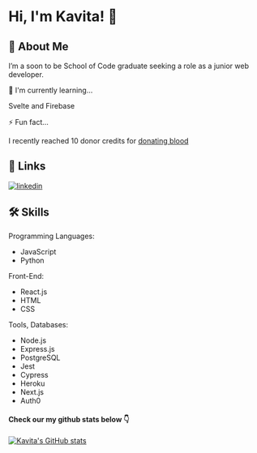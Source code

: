 # Hi, I'm Kavita! 👋


## 🚀 About Me
I’m a soon to be School of Code graduate seeking a role as a junior web developer.

🧠 I'm currently learning...

Svelte and Firebase 

⚡️ Fun fact...

I recently reached 10 donor credits for [donating blood](https://www.blood.co.uk/)


## 🔗 Links

[![linkedin](https://img.shields.io/badge/linkedin-0A66C2?style=for-the-badge&logo=linkedin&logoColor=white)](https://www.linkedin.com/in/kavita-kaur-10a02a199/)



## 🛠 Skills
Programming Languages: 
- JavaScript
- Python

Front-End: 
- React.js
- HTML
- CSS

Tools, Databases: 
- Node.js
- Express.js
- PostgreSQL
- Jest
- Cypress
- Heroku
- Next.js
- Auth0



#### Check our my github stats below 👇
[![Kavita's GitHub stats](https://github-readme-stats.vercel.app/api?username=kavita202)](https://github.com/kavita202/github-readme-stats)
